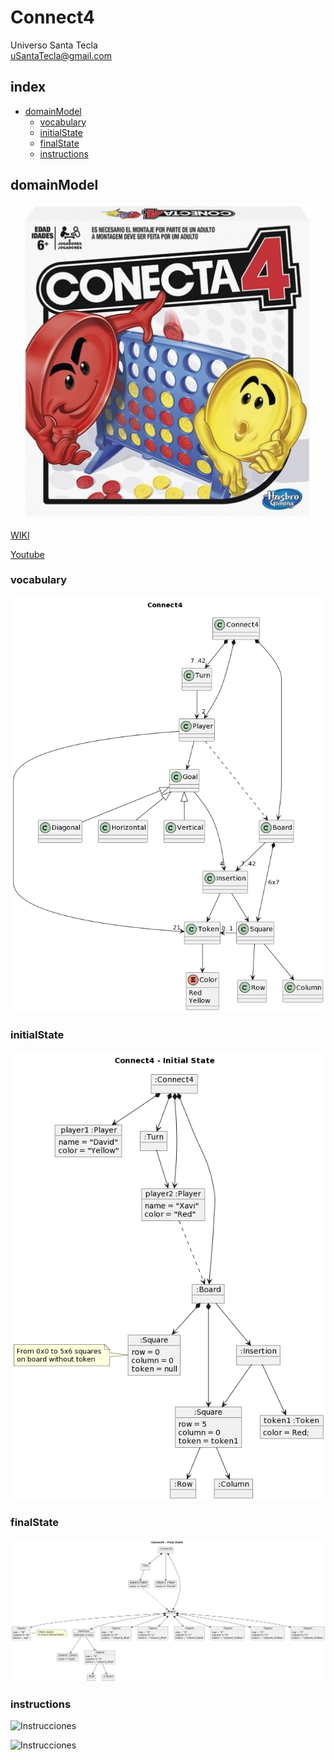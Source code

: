# Connect4
Universo Santa Tecla  
[uSantaTecla@gmail.com](mailto:uSantaTecla@gmail.com)  

## index

* [domainModel](#domainModel)  
    * [vocabulary](#vocabulary)  
    * [initialState](#initialState)  
    * [finalState](#finalState)
    * [instructions](#instructions)  

## domainModel  

![connect4](./docs/images/conecta4.jpg)  

[WIKI](https://es.wikipedia.org/wiki/Conecta_4)

[Youtube](https://www.youtube.com/watch?v=JBSbiilzg9U)
### vocabulary

![Vocabulario](./docs/images/Connect4-Vocabulary.png)  
  
### initialState  
  
![Estado_inicial](./docs/images/InitialState.png)  
  
### finalState 

![Estado_final](./docs/images/FinalState.png)  
  
### instructions  
  
![Instrucciones]()  
  
![Instrucciones]()  
  
 

